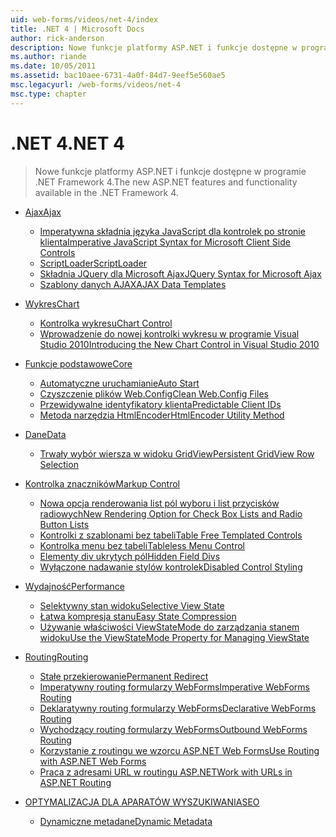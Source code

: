 ```yaml
---
uid: web-forms/videos/net-4/index
title: .NET 4 | Microsoft Docs
author: rick-anderson
description: Nowe funkcje platformy ASP.NET i funkcje dostępne w programie .NET Framework 4.
ms.author: riande
ms.date: 10/05/2011
ms.assetid: bac10aee-6731-4a0f-84d7-9eef5e560ae5
msc.legacyurl: /web-forms/videos/net-4
msc.type: chapter
---
```

<a name="net-4"></a><span data-ttu-id="79557-103">.NET 4</span><span class="sxs-lookup"><span data-stu-id="79557-103">.NET 4</span></span>
====================
> <span data-ttu-id="79557-104">Nowe funkcje platformy ASP.NET i funkcje dostępne w programie .NET Framework 4.</span><span class="sxs-lookup"><span data-stu-id="79557-104">The new ASP.NET features and functionality available in the .NET Framework 4.</span></span>


- [<span data-ttu-id="79557-105">Ajax</span><span class="sxs-lookup"><span data-stu-id="79557-105">Ajax</span></span>](ajax/index.md)

    - [<span data-ttu-id="79557-106">Imperatywna składnia języka JavaScript dla kontrolek po stronie klienta</span><span class="sxs-lookup"><span data-stu-id="79557-106">Imperative JavaScript Syntax for Microsoft Client Side Controls</span></span>](ajax/aspnet-4-quick-hit-imperative-javascript-syntax-for-microsoft-client-side-controls.md)
    - [<span data-ttu-id="79557-107">ScriptLoader</span><span class="sxs-lookup"><span data-stu-id="79557-107">ScriptLoader</span></span>](ajax/aspnet-4-quick-hit-the-scriptloader.md)
    - [<span data-ttu-id="79557-108">Składnia JQuery dla Microsoft Ajax</span><span class="sxs-lookup"><span data-stu-id="79557-108">JQuery Syntax for Microsoft Ajax</span></span>](ajax/aspnet-4-quick-hit-jquery-syntax-for-microsoft-ajax.md)
    - [<span data-ttu-id="79557-109">Szablony danych AJAX</span><span class="sxs-lookup"><span data-stu-id="79557-109">AJAX Data Templates</span></span>](ajax/aspnet-4-quick-hit-ajax-data-templates.md)
- [<span data-ttu-id="79557-110">Wykres</span><span class="sxs-lookup"><span data-stu-id="79557-110">Chart</span></span>](chart/index.md)

    - [<span data-ttu-id="79557-111">Kontrolka wykresu</span><span class="sxs-lookup"><span data-stu-id="79557-111">Chart Control</span></span>](chart/aspnet-4-quick-hit-chart-control.md)
    - [<span data-ttu-id="79557-112">Wprowadzenie do nowej kontrolki wykresu w programie Visual Studio 2010</span><span class="sxs-lookup"><span data-stu-id="79557-112">Introducing the New Chart Control in Visual Studio 2010</span></span>](chart/aspnet-4-how-do-i-introducing-the-new-chart-control-in-visual-studio-2010.md)
- [<span data-ttu-id="79557-113">Funkcje podstawowe</span><span class="sxs-lookup"><span data-stu-id="79557-113">Core</span></span>](core/index.md)

    - [<span data-ttu-id="79557-114">Automatyczne uruchamianie</span><span class="sxs-lookup"><span data-stu-id="79557-114">Auto Start</span></span>](core/aspnet-4-quick-hit-auto-start.md)
    - [<span data-ttu-id="79557-115">Czyszczenie plików Web.Config</span><span class="sxs-lookup"><span data-stu-id="79557-115">Clean Web.Config Files</span></span>](core/aspnet-4-quick-hit-clean-webconfig-files.md)
    - [<span data-ttu-id="79557-116">Przewidywalne identyfikatory klienta</span><span class="sxs-lookup"><span data-stu-id="79557-116">Predictable Client IDs</span></span>](core/aspnet-4-quick-hit-predictable-client-ids.md)
    - [<span data-ttu-id="79557-117">Metoda narzędzia HtmlEncoder</span><span class="sxs-lookup"><span data-stu-id="79557-117">HtmlEncoder Utility Method</span></span>](core/aspnet-4-quick-hit-the-htmlencoder-utility-method.md)
- [<span data-ttu-id="79557-118">Dane</span><span class="sxs-lookup"><span data-stu-id="79557-118">Data</span></span>](data/index.md)

    - [<span data-ttu-id="79557-119">Trwały wybór wiersza w widoku GridView</span><span class="sxs-lookup"><span data-stu-id="79557-119">Persistent GridView Row Selection</span></span>](data/aspnet-4-quick-hit-persistent-gridview-row-selection.md)
- [<span data-ttu-id="79557-120">Kontrolka znaczników</span><span class="sxs-lookup"><span data-stu-id="79557-120">Markup Control</span></span>](markup-control/index.md)

    - [<span data-ttu-id="79557-121">Nowa opcja renderowania list pól wyboru i list przycisków radiowych</span><span class="sxs-lookup"><span data-stu-id="79557-121">New Rendering Option for Check Box Lists and Radio Button Lists</span></span>](markup-control/aspnet-4-quick-hit-new-rendering-option-for-check-box-lists-and-radio-button-lists.md)
    - [<span data-ttu-id="79557-122">Kontrolki z szablonami bez tabeli</span><span class="sxs-lookup"><span data-stu-id="79557-122">Table Free Templated Controls</span></span>](markup-control/aspnet-4-quick-hit-table-free-templated-controls.md)
    - [<span data-ttu-id="79557-123">Kontrolka menu bez tabeli</span><span class="sxs-lookup"><span data-stu-id="79557-123">Tableless Menu Control</span></span>](markup-control/aspnet-4-quick-hit-tableless-menu-control.md)
    - [<span data-ttu-id="79557-124">Elementy div ukrytych pól</span><span class="sxs-lookup"><span data-stu-id="79557-124">Hidden Field Divs</span></span>](markup-control/aspnet-4-quick-hit-hidden-field-divs.md)
    - [<span data-ttu-id="79557-125">Wyłączone nadawanie stylów kontrolek</span><span class="sxs-lookup"><span data-stu-id="79557-125">Disabled Control Styling</span></span>](markup-control/aspnet-4-quick-hit-disabled-control-styling.md)
- [<span data-ttu-id="79557-126">Wydajność</span><span class="sxs-lookup"><span data-stu-id="79557-126">Performance</span></span>](performance/index.md)

    - [<span data-ttu-id="79557-127">Selektywny stan widoku</span><span class="sxs-lookup"><span data-stu-id="79557-127">Selective View State</span></span>](performance/aspnet-4-quick-hit-selective-view-state.md)
    - [<span data-ttu-id="79557-128">Łatwa kompresja stanu</span><span class="sxs-lookup"><span data-stu-id="79557-128">Easy State Compression</span></span>](performance/aspnet-4-quick-hit-easy-state-compression.md)
    - [<span data-ttu-id="79557-129">Używanie właściwości ViewStateMode do zarządzania stanem widoku</span><span class="sxs-lookup"><span data-stu-id="79557-129">Use the ViewStateMode Property for Managing ViewState</span></span>](performance/how-do-i-use-the-viewstatemode-property-for-managing-viewstate.md)
- [<span data-ttu-id="79557-130">Routing</span><span class="sxs-lookup"><span data-stu-id="79557-130">Routing</span></span>](routing/index.md)

    - [<span data-ttu-id="79557-131">Stałe przekierowanie</span><span class="sxs-lookup"><span data-stu-id="79557-131">Permanent Redirect</span></span>](routing/aspnet-4-quick-hit-permanent-redirect.md)
    - [<span data-ttu-id="79557-132">Imperatywny routing formularzy WebForms</span><span class="sxs-lookup"><span data-stu-id="79557-132">Imperative WebForms Routing</span></span>](routing/aspnet-4-quick-hit-imperative-webforms-routing.md)
    - [<span data-ttu-id="79557-133">Deklaratywny routing formularzy WebForms</span><span class="sxs-lookup"><span data-stu-id="79557-133">Declarative WebForms Routing</span></span>](routing/aspnet-4-quick-hit-declarative-webforms-routing.md)
    - [<span data-ttu-id="79557-134">Wychodzący routing formularzy WebForms</span><span class="sxs-lookup"><span data-stu-id="79557-134">Outbound WebForms Routing</span></span>](routing/aspnet-4-quick-hit-outbound-webforms-routing.md)
    - [<span data-ttu-id="79557-135">Korzystanie z routingu we wzorcu ASP.NET Web Forms</span><span class="sxs-lookup"><span data-stu-id="79557-135">Use Routing with ASP.NET Web Forms</span></span>](routing/how-do-i-use-routing-with-aspnet-web-forms.md)
    - [<span data-ttu-id="79557-136">Praca z adresami URL w routingu ASP.NET</span><span class="sxs-lookup"><span data-stu-id="79557-136">Work with URLs in ASP.NET Routing</span></span>](routing/how-do-i-work-with-urls-in-aspnet-routing.md)
- [<span data-ttu-id="79557-137">OPTYMALIZACJA DLA APARATÓW WYSZUKIWANIA</span><span class="sxs-lookup"><span data-stu-id="79557-137">SEO</span></span>](seo/index.md)

    - [<span data-ttu-id="79557-138">Dynamiczne metadane</span><span class="sxs-lookup"><span data-stu-id="79557-138">Dynamic Metadata</span></span>](seo/aspnet-4-quick-hit-dynamic-metadata.md)
